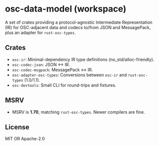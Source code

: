 # osc-data-model (workspace)

A set of crates providing a protocol-agnostic Intermediate Representation (IR) for OSC-adjacent data and codecs to/from JSON and MessagePack, plus an adapter for `rust-osc-types`.

## Crates
- `osc-ir`: Minimal-dependency IR type definitions (no_std/alloc-friendly).
- `osc-codec-json`: JSON <-> IR.
- `osc-codec-msgpack`: MessagePack <-> IR.
- `osc-adapter-osc-types`: Conversions between `osc-ir` and `rust-osc-types` (1.0/1.1).
- `osc-devtools`: Small CLI for round-trips and fixtures.

## MSRV
- MSRV is **1.70**, matching `rust-osc-types`. Newer compilers are fine.

## License
MIT OR Apache-2.0

